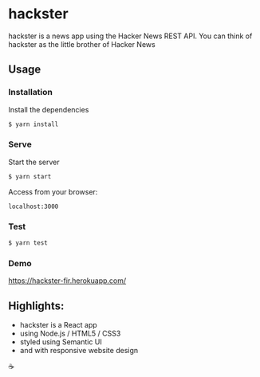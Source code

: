 # hackster

hackster is a news app using the Hacker News REST API. You can think of hackster as the little brother of Hacker News

## Usage

### Installation

Install the dependencies

```sh
$ yarn install
```

### Serve

Start the server

```sh
$ yarn start
```

Access from your browser:

```
localhost:3000
```

### Test

```sh
$ yarn test
```

### Demo

https://hackster-fir.herokuapp.com/

## Highlights:

* hackster is a React app
* using Node.js / HTML5 / CSS3
* styled using Semantic UI
* and with responsive website design

:coffee:
